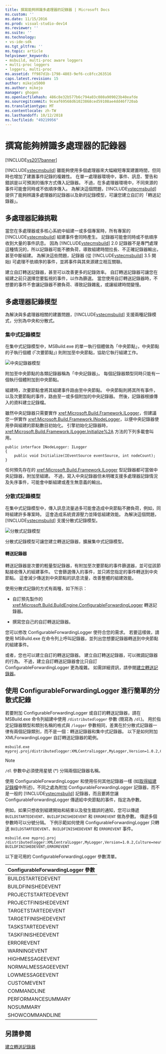 ```yaml
---
title: 撰寫能夠辨識多處理器的記錄器 | Microsoft Docs
ms.custom: ''
ms.date: 11/15/2016
ms.prod: visual-studio-dev14
ms.reviewer: ''
ms.suite: ''
ms.technology:
- vs-ide-sdk
ms.tgt_pltfrm: ''
ms.topic: article
helpviewer_keywords:
- msbuild, multi-proc aware loggers
- multi-proc loggers
- loggers, multi-proc
ms.assetid: ff987d1b-1798-4803-9ef6-cc8fcc263516
caps.latest.revision: 15
author: mikejo5000
ms.author: mikejo
manager: ghogen
ms.openlocfilehash: 486c8e32b577b6c794a03c080a909023b40eafde
ms.sourcegitcommit: 9ceaf69568d61023868ced59108ae4dd46f720ab
ms.translationtype: MT
ms.contentlocale: zh-TW
ms.lasthandoff: 10/12/2018
ms.locfileid: "49219956"
---
```

# <a name="writing-multi-processor-aware-loggers"></a>撰寫能夠辨識多處理器的記錄器
[!INCLUDE[vs2017banner](../includes/vs2017banner.md)]

  
[!INCLUDE[vstecmsbuild](../includes/vstecmsbuild-md.md)] 雖能夠使用多個處理器來大幅縮短專案建置時間，但同時也增加了建置事件記錄的複雜性。 在單一處理器環境中，事件、訊息、警告和錯誤是以可預測的循序方式傳入記錄器。 不過，在多處理器環境中，不同來源的事件可能會同時或不依順序傳入。 為解決這個問題，[!INCLUDE[vstecmsbuild](../includes/vstecmsbuild-md.md)] 提供了能夠辨識多處理器的記錄器以及新的記錄模型，可讓您建立自訂的「轉送記錄器」。  
  
## <a name="multi-processor-logging-challenges"></a>多處理器記錄挑戰  
 當您在多處理器或多核心系統中組建一或多個專案時，所有專案的 [!INCLUDE[vstecmsbuild](../includes/vstecmsbuild-md.md)] 組建事件會同時產生。 記錄器可能會同時或不依順序收到大量的事件訊息。 因為 [!INCLUDE[vstecmsbuild](../includes/vstecmsbuild-md.md)] 2.0 記錄器不是專門處理這種情況的，所以記錄器可能不勝負荷，導致組建時間拉長、不正確記錄器輸出，甚至中斷組建。 為解決這些問題，記錄器 (從 [!INCLUDE[vstecmsbuild](../includes/vstecmsbuild-md.md)] 3.5 開始) 可處理不依順序的事件，並將事件與其來源建立相互關聯。  
  
 建立自訂轉送記錄器，甚至可以改善更多的記錄效率。 自訂轉送記錄器可讓您在組建之前只選擇您要監視的事件，以作為篩選。 當您使用自訂轉送記錄器時，不想要的事件不會讓記錄器不勝負荷、導致記錄雜亂，或讓組建時間變慢。  
  
## <a name="multi-processor-logging-models"></a>多處理器記錄模型  
 為解決與多處理器相關的建置問題，[!INCLUDE[vstecmsbuild](../includes/vstecmsbuild-md.md)] 支援兩種記錄模式，分別為中央和分散式。  
  
### <a name="central-logging-model"></a>集中式記錄模型  
 在集中式記錄模型中，MSBuild.exe 的單一執行個體做為「中央節點」，中央節點的子執行個體 (「次要節點」) 則附加至中央節點，協助它執行組建工作。  
  
 ![中央記錄器模型](../msbuild/media/centralnode.png "CentralNode")  
  
 附加至中央節點的各類記錄器稱為「中央記錄器」。 每個記錄器類型同時只能有一個執行個體附加到中央節點。  
  
 組建時，次要節點會將其組建事件路由至中央節點。 中央節點則將其所有事件，以及次要節點的事件，路由至一或多個附加的中央記錄器。 然後，記錄器根據傳入的資料建立記錄檔。  
  
 雖然中央記錄器只需要實作 <xref:Microsoft.Build.Framework.ILogger>，但建議您一併實作 <xref:Microsoft.Build.Framework.INodeLogger>，以便中央記錄器使用參與組建的節點數目初始化。 引擎初始化記錄器時，<xref:Microsoft.Build.Framework.ILogger.Initialize%2A> 方法的下列多載會叫用。  
  
```  
public interface INodeLogger: ILogger  
{  
    public void Initialize(IEventSource eventSource, int nodeCount);  
}  
```  
  
 任何預先存在的 <xref:Microsoft.Build.Framework.ILogger> 型記錄器都可當做中央記錄器，附加至組建。 不過，寫入中央記錄器但未明確支援多處理器記錄情況及失序事件，可能會中斷組建或產生無意義的輸出。  
  
### <a name="distributed-logging-model"></a>分散式記錄模型  
 在集中式記錄模型中，傳入訊息流量過多可能會造成中央節點不勝負荷，例如，同時組建許多專案時。 這會造成系統資源壓力並降低組建效能。 為解決這個問題，[!INCLUDE[vstecmsbuild](../includes/vstecmsbuild-md.md)] 支援分散式記錄模型。  
  
 ![分散式記錄模型](../msbuild/media/distnode.png "DistNode")  
  
 分散式記錄模型可讓您建立轉送記錄器，擴展集中式記錄模型。  
  
#### <a name="forwarding-loggers"></a>轉送記錄器  
 轉送記錄器是次要的輕量型記錄器，有附加至次要節點的事件篩選器，並可從該節點接收傳入的組建事件。 它會篩選傳入的事件，並只將您指定的事件轉送到中央節點。 這會減少傳送到中央節點的訊息流量，改善整體的組建效能。  
  
 使用分散式記錄的方式有兩種，如下所示：  
  
-   自訂預先製作的 <xref:Microsoft.Build.BuildEngine.ConfigurableForwardingLogger> 轉送記錄器。  
  
-   撰寫您自己的自訂轉送記錄器。  
  
 您可以修改 ConfigurableForwardingLogger 使符合您的需求。 若要這樣做，請使用 MSBuild.exe 在命令列上呼叫記錄器，並列出您想要記錄器轉送到中央節點的組建事件。  
  
 或者，您也可以建立自訂的轉送記錄器。 建立自訂轉送記錄器，可以微調記錄器的行為。 不過，建立自訂轉送記錄器會比只自訂 ConfigurableForwardingLogger 更為複雜。 如需詳細資訊，請參閱[建立轉送記錄器](../msbuild/creating-forwarding-loggers.md)。  
  
## <a name="using-the-configurableforwardinglogger-for-simple-distributed-logging"></a>使用 ConfigurableForwardingLogger 進行簡單的分散式記錄  
 若要附加 ConfigurableForwardingLogger 或自訂的轉送記錄器，請在 MSBuild.exe 命令列組建中使用 `/distributedlogger` 參數 (簡寫為 `/dl`)。 用於指定記錄器類型和類別名稱的格式與 `/logger` 參數相同，差異在於分散式記錄器一律有兩個記錄類別，而不是一個：轉送記錄器和集中式記錄器。 以下是如何附加 XMLForwardingLogger 自訂轉送記錄器的範例。  
  
```  
msbuild.exe myproj.proj/distributedlogger:XMLCentralLogger,MyLogger,Version=1.0.2,Culture=neutral*XMLForwardingLogger,MyLogger,Version=1.0.2,Culture=neutral  
```  
  
> [!NOTE]
>  `/dl` 參數中必須使用星號 (*) 分隔兩個記錄器名稱。  
  
 使用 ConfigurableForwardingLogger 和使用任何其他記錄器一樣 (如[取得組建記錄檔](../msbuild/obtaining-build-logs-with-msbuild.md)中所述)，不同之處為附加 ConfigurableForwardingLogger 記錄器，而不是一般的 [!INCLUDE[vstecmsbuild](../includes/vstecmsbuild-md.md)] 記錄器，而且要將您讓 ConfigurableForwardingLogger 傳遞給中央節點的事件，指定為參數。  
  
 例如，如果只想收到組建開始和結束以及發生錯誤的通知，您可以傳遞 `BUILDSTARTEDEVENT`、`BUILDFINISHEDEVENT` 和 `ERROREVENT` 做為參數。 傳遞多個參數時可以分號分隔。 下例示範如何使用 ConfigurableForwardingLogger 只轉送 `BUILDSTARTEDEVENT`、`BUILDFINISHEDEVENT` 和 `ERROREVENT` 事件。  
  
```  
msbuild.exe myproj.proj /distributedlogger:XMLCentralLogger,MyLogger,Version=1.0.2,Culture=neutral*ConfigureableForwardingLogger,C:\My.dll;BUILDSTARTEDEVENT; BUILDFINISHEDEVENT;ERROREVENT  
```  
  
 以下是可用的 ConfigurableForwardingLogger 參數清單。  
  
|ConfigurableForwardingLogger 參數|  
|---------------------------------------------|  
|BUILDSTARTEDEVENT|  
|BUILDFINISHEDEVENT|  
|PROJECTSTARTEDEVENT|  
|PROJECTFINISHEDEVENT|  
|TARGETSTARTEDEVENT|  
|TARGETFINISHEDEVENT|  
|TASKSTARTEDEVENT|  
|TASKFINISHEDEVENT|  
|ERROREVENT|  
|WARNINGEVENT|  
|HIGHMESSAGEEVENT|  
|NORMALMESSAGEEVENT|  
|LOWMESSAGEEVENT|  
|CUSTOMEVENT|  
|COMMANDLINE|  
|PERFORMANCESUMMARY|  
|NOSUMMARY|  
|SHOWCOMMANDLINE|  
  
## <a name="see-also"></a>另請參閱  
 [建立轉送記錄器](../msbuild/creating-forwarding-loggers.md)



